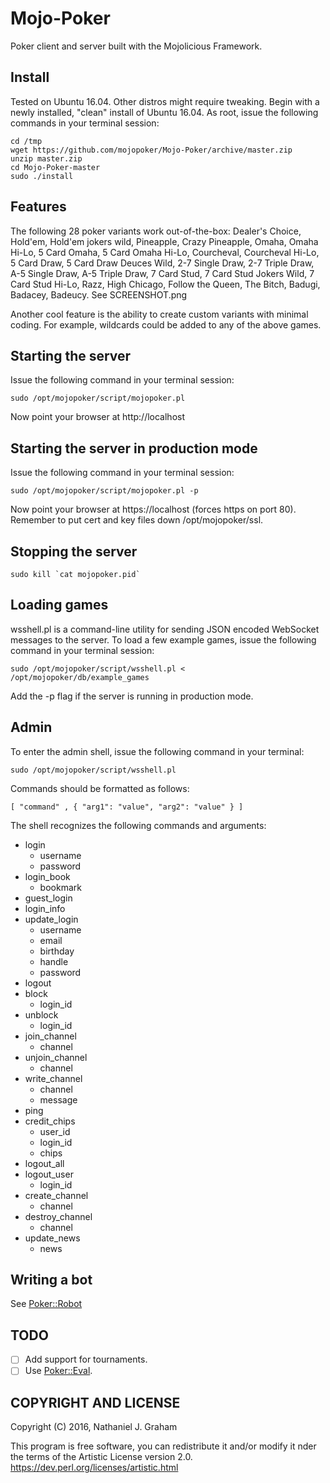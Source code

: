 # Mojo-Poker
Poker client and server built with the Mojolicious Framework.

## Install
Tested on Ubuntu 16.04. Other distros might require tweaking.
Begin with a newly installed, "clean" install of Ubuntu 16.04. 
As root, issue the following commands in your terminal session:

    cd /tmp
    wget https://github.com/mojopoker/Mojo-Poker/archive/master.zip
    unzip master.zip
    cd Mojo-Poker-master
    sudo ./install

## Features
The following 28 poker variants work out-of-the-box:
Dealer's Choice, Hold'em, Hold'em jokers wild, Pineapple, Crazy Pineapple, Omaha, Omaha Hi-Lo, 5 Card Omaha, 5 Card Omaha Hi-Lo, Courcheval, Courcheval Hi-Lo, 5 Card Draw, 5 Card Draw Deuces Wild, 2-7 Single Draw, 2-7 Triple Draw, A-5 Single Draw, A-5 Triple Draw, 7 Card Stud, 7 Card Stud Jokers Wild, 7 Card Stud Hi-Lo, Razz, High Chicago, Follow the Queen, The Bitch, Badugi, Badacey, Badeucy. See SCREENSHOT.png

Another cool feature is the ability to create custom variants with minimal coding. For example, wildcards could be added to any of the above games. 

## Starting the server
Issue the following command in your terminal session:

    sudo /opt/mojopoker/script/mojopoker.pl

Now point your browser at http://localhost

## Starting the server in production mode
Issue the following command in your terminal session:

    sudo /opt/mojopoker/script/mojopoker.pl -p

Now point your browser at https://localhost (forces https on port 80).
Remember to put cert and key files down /opt/mojopoker/ssl.

## Stopping the server

    sudo kill `cat mojopoker.pid`

## Loading games
wsshell.pl is a command-line utility for sending JSON encoded WebSocket messages to the server. To load a few example games, issue the following command in your terminal session:

    sudo /opt/mojopoker/script/wsshell.pl < /opt/mojopoker/db/example_games

Add the -p flag if the server is running in production mode.

## Admin
To enter the admin shell, issue the following command in your terminal: 

    sudo /opt/mojopoker/script/wsshell.pl 

Commands should be formatted as follows:

    [ "command" , { "arg1": "value", "arg2": "value" } ]

The shell recognizes the following commands and arguments:
 
* login 
  * username 
  * password 
* login_book
  * bookmark
* guest_login
* login_info  
* update_login  
  * username 
  * email  
  * birthday 
  * handle  
  * password
* logout
* block   
  * login_id
* unblock  
  * login_id 
* join_channel
  * channel
* unjoin_channel
  * channel 
* write_channel 
  * channel 
  * message
* ping
* credit_chips
  * user_id
  * login_id 
  * chips
* logout_all
* logout_user 
  * login_id
* create_channel 
  * channel 
* destroy_channel
  * channel
* update_news  
  * news

## Writing a bot
See [Poker::Robot](https://metacpan.org/pod/Poker::Robot) 

## TODO 
- [ ] Add support for tournaments.
- [ ] Use [Poker::Eval](https://metacpan.org/pod/Poker::Eval).

## COPYRIGHT AND LICENSE
Copyright (C) 2016, Nathaniel J. Graham

This program is free software, you can redistribute it and/or modify it
nder the terms of the Artistic License version 2.0.
https://dev.perl.org/licenses/artistic.html
